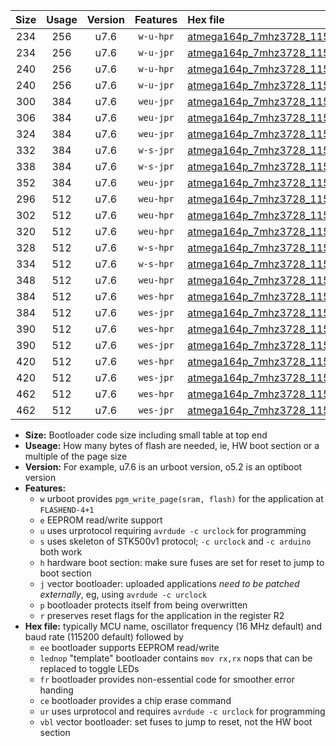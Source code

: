|Size|Usage|Version|Features|Hex file|
|:-:|:-:|:-:|:-:|:--|
|234|256|u7.6|`w-u-hpr`|[atmega164p_7mhz3728_115200bps_ur.hex](https://raw.githubusercontent.com/stefanrueger/urboot/main//atmega164p_7mhz3728_115200bps_ur.hex)|
|234|256|u7.6|`w-u-jpr`|[atmega164p_7mhz3728_115200bps_ur_vbl.hex](https://raw.githubusercontent.com/stefanrueger/urboot/main//atmega164p_7mhz3728_115200bps_ur_vbl.hex)|
|240|256|u7.6|`w-u-hpr`|[atmega164p_7mhz3728_115200bps_lednop_ur.hex](https://raw.githubusercontent.com/stefanrueger/urboot/main//atmega164p_7mhz3728_115200bps_lednop_ur.hex)|
|240|256|u7.6|`w-u-jpr`|[atmega164p_7mhz3728_115200bps_lednop_ur_vbl.hex](https://raw.githubusercontent.com/stefanrueger/urboot/main//atmega164p_7mhz3728_115200bps_lednop_ur_vbl.hex)|
|300|384|u7.6|`weu-jpr`|[atmega164p_7mhz3728_115200bps_ee_ur_vbl.hex](https://raw.githubusercontent.com/stefanrueger/urboot/main//atmega164p_7mhz3728_115200bps_ee_ur_vbl.hex)|
|306|384|u7.6|`weu-jpr`|[atmega164p_7mhz3728_115200bps_ee_lednop_ur_vbl.hex](https://raw.githubusercontent.com/stefanrueger/urboot/main//atmega164p_7mhz3728_115200bps_ee_lednop_ur_vbl.hex)|
|324|384|u7.6|`weu-jpr`|[atmega164p_7mhz3728_115200bps_ee_lednop_fr_ur_vbl.hex](https://raw.githubusercontent.com/stefanrueger/urboot/main//atmega164p_7mhz3728_115200bps_ee_lednop_fr_ur_vbl.hex)|
|332|384|u7.6|`w-s-jpr`|[atmega164p_7mhz3728_115200bps_vbl.hex](https://raw.githubusercontent.com/stefanrueger/urboot/main//atmega164p_7mhz3728_115200bps_vbl.hex)|
|338|384|u7.6|`w-s-jpr`|[atmega164p_7mhz3728_115200bps_lednop_vbl.hex](https://raw.githubusercontent.com/stefanrueger/urboot/main//atmega164p_7mhz3728_115200bps_lednop_vbl.hex)|
|352|384|u7.6|`weu-jpr`|[atmega164p_7mhz3728_115200bps_ee_lednop_fr_ce_ur_vbl.hex](https://raw.githubusercontent.com/stefanrueger/urboot/main//atmega164p_7mhz3728_115200bps_ee_lednop_fr_ce_ur_vbl.hex)|
|296|512|u7.6|`weu-hpr`|[atmega164p_7mhz3728_115200bps_ee_ur.hex](https://raw.githubusercontent.com/stefanrueger/urboot/main//atmega164p_7mhz3728_115200bps_ee_ur.hex)|
|302|512|u7.6|`weu-hpr`|[atmega164p_7mhz3728_115200bps_ee_lednop_ur.hex](https://raw.githubusercontent.com/stefanrueger/urboot/main//atmega164p_7mhz3728_115200bps_ee_lednop_ur.hex)|
|320|512|u7.6|`weu-hpr`|[atmega164p_7mhz3728_115200bps_ee_lednop_fr_ur.hex](https://raw.githubusercontent.com/stefanrueger/urboot/main//atmega164p_7mhz3728_115200bps_ee_lednop_fr_ur.hex)|
|328|512|u7.6|`w-s-hpr`|[atmega164p_7mhz3728_115200bps.hex](https://raw.githubusercontent.com/stefanrueger/urboot/main//atmega164p_7mhz3728_115200bps.hex)|
|334|512|u7.6|`w-s-hpr`|[atmega164p_7mhz3728_115200bps_lednop.hex](https://raw.githubusercontent.com/stefanrueger/urboot/main//atmega164p_7mhz3728_115200bps_lednop.hex)|
|348|512|u7.6|`weu-hpr`|[atmega164p_7mhz3728_115200bps_ee_lednop_fr_ce_ur.hex](https://raw.githubusercontent.com/stefanrueger/urboot/main//atmega164p_7mhz3728_115200bps_ee_lednop_fr_ce_ur.hex)|
|384|512|u7.6|`wes-hpr`|[atmega164p_7mhz3728_115200bps_ee.hex](https://raw.githubusercontent.com/stefanrueger/urboot/main//atmega164p_7mhz3728_115200bps_ee.hex)|
|384|512|u7.6|`wes-jpr`|[atmega164p_7mhz3728_115200bps_ee_vbl.hex](https://raw.githubusercontent.com/stefanrueger/urboot/main//atmega164p_7mhz3728_115200bps_ee_vbl.hex)|
|390|512|u7.6|`wes-hpr`|[atmega164p_7mhz3728_115200bps_ee_lednop.hex](https://raw.githubusercontent.com/stefanrueger/urboot/main//atmega164p_7mhz3728_115200bps_ee_lednop.hex)|
|390|512|u7.6|`wes-jpr`|[atmega164p_7mhz3728_115200bps_ee_lednop_vbl.hex](https://raw.githubusercontent.com/stefanrueger/urboot/main//atmega164p_7mhz3728_115200bps_ee_lednop_vbl.hex)|
|420|512|u7.6|`wes-hpr`|[atmega164p_7mhz3728_115200bps_ee_lednop_fr.hex](https://raw.githubusercontent.com/stefanrueger/urboot/main//atmega164p_7mhz3728_115200bps_ee_lednop_fr.hex)|
|420|512|u7.6|`wes-jpr`|[atmega164p_7mhz3728_115200bps_ee_lednop_fr_vbl.hex](https://raw.githubusercontent.com/stefanrueger/urboot/main//atmega164p_7mhz3728_115200bps_ee_lednop_fr_vbl.hex)|
|462|512|u7.6|`wes-hpr`|[atmega164p_7mhz3728_115200bps_ee_lednop_fr_ce.hex](https://raw.githubusercontent.com/stefanrueger/urboot/main//atmega164p_7mhz3728_115200bps_ee_lednop_fr_ce.hex)|
|462|512|u7.6|`wes-jpr`|[atmega164p_7mhz3728_115200bps_ee_lednop_fr_ce_vbl.hex](https://raw.githubusercontent.com/stefanrueger/urboot/main//atmega164p_7mhz3728_115200bps_ee_lednop_fr_ce_vbl.hex)|

- **Size:** Bootloader code size including small table at top end
- **Useage:** How many bytes of flash are needed, ie, HW boot section or a multiple of the page size
- **Version:** For example, u7.6 is an urboot version, o5.2 is an optiboot version
- **Features:**
  + `w` urboot provides `pgm_write_page(sram, flash)` for the application at `FLASHEND-4+1`
  + `e` EEPROM read/write support
  + `u` uses urprotocol requiring `avrdude -c urclock` for programming
  + `s` uses skeleton of STK500v1 protocol; `-c urclock` and `-c arduino` both work
  + `h` hardware boot section: make sure fuses are set for reset to jump to boot section
  + `j` vector bootloader: uploaded applications *need to be patched externally*, eg, using `avrdude -c urclock`
  + `p` bootloader protects itself from being overwritten
  + `r` preserves reset flags for the application in the register R2
- **Hex file:** typically MCU name, oscillator frequency (16 MHz default) and baud rate (115200 default) followed by
  + `ee` bootloader supports EEPROM read/write
  + `lednop` "template" bootloader contains `mov rx,rx` nops that can be replaced to toggle LEDs
  + `fr` bootloader provides non-essential code for smoother error handing
  + `ce` bootloader provides a chip erase command
  + `ur` uses urprotocol and requires `avrdude -c urclock` for programming
  + `vbl` vector bootloader: set fuses to jump to reset, not the HW boot section
